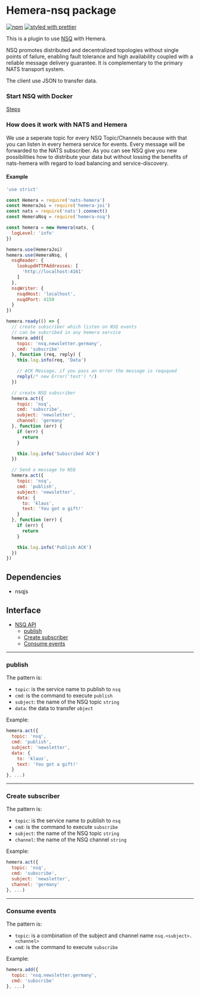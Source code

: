 # Hemera-nsq package

[![npm](https://img.shields.io/npm/v/hemera-nsq.svg?maxAge=3600)](https://www.npmjs.com/package/hemera-nsq)
[![styled with prettier](https://img.shields.io/badge/styled_with-prettier-ff69b4.svg)](#badge)

This is a plugin to use [NSQ](http://nsq.io/) with Hemera.

NSQ promotes distributed and decentralized topologies without single points of failure, enabling fault tolerance and high availability coupled with a reliable message delivery guarantee. It is complementary to the primary NATS transport system. 

The client use JSON to transfer data.

### Start NSQ with Docker

[Steps](http://nsq.io/deployment/docker.html)

### How does it work with NATS and Hemera
We use a seperate topic for every NSQ Topic/Channels because with that you can listen in every hemera service for events. Every message will be forwarded to the NATS subscriber. As you can see NSQ give you new possibilities how to distribute your data but without lossing the benefits of nats-hemera with regard to load balancing and service-discovery.

#### Example

```js
'use strict'

const Hemera = require('nats-hemera')
const HemeraJoi = require('hemera-joi')
const nats = require('nats').connect()
const HemeraNsq = require('hemera-nsq')

const hemera = new Hemera(nats, {
  logLevel: 'info'
})

hemera.use(HemeraJoi)
hemera.use(HemeraNsq, {
  nsqReader: {
    lookupdHTTPAddresses: [
      'http://localhost:4161'
    ]
  },
  nsqWriter: {
    nsqdHost: 'localhost',
    nsqdPort: 4150
  }
})

hemera.ready(() => {
  // create subscriber which listen on NSQ events
  // can be subcribed in any hemera service
  hemera.add({
    topic: 'nsq.newsletter.germany',
    cmd: 'subscribe'
  }, function (req, reply) {
    this.log.info(req, 'Data')

    // ACK Message, if you pass an error the message is reququed
    reply(/* new Error('test') */)
  })

  // create NSQ subscriber
  hemera.act({
    topic: 'nsq',
    cmd: 'subscribe',
    subject: 'newsletter',
    channel: 'germany'
  }, function (err) {
    if (err) {
      return
    }

    this.log.info('Subscribed ACK')
  })

  // Send a message to NSQ
  hemera.act({
    topic: 'nsq',
    cmd: 'publish',
    subject: 'newsletter',
    data: {
      to: 'klaus',
      text: 'You got a gift!'
    }
  }, function (err) {
    if (err) {
      return
    }

    this.log.info('Publish ACK')
  })
})
```

## Dependencies
- nsqjs

## Interface

* [NSQ API](#NSQ-api)
  * [publish](#publish)
  * [Create subscriber](#create-subscribe)
  * [Consume events](#consume-events)
  
 
-------------------------------------------------------
### publish

The pattern is:

* `topic`: is the service name to publish to `nsq`
* `cmd`: is the command to execute `publish`
* `subject`: the name of the NSQ topic `string`
* `data`: the data to transfer `object`

Example:
```js
hemera.act({
  topic: 'nsq',
  cmd: 'publish',
  subject: 'newsletter',
  data: {
    to: 'klaus',
    text: 'You got a gift!'
  }
}, ...)
```

-------------------------------------------------------
### Create subscriber

The pattern is:

* `topic`: is the service name to publish to `nsq`
* `cmd`: is the command to execute `subscribe`
* `subject`: the name of the NSQ topic `string`
* `channel`: the name of the NSQ channel `string`

Example:
```js
hemera.act({
  topic: 'nsq',
  cmd: 'subscribe',
  subject: 'newsletter',
  channel: 'germany'
}, ...)
```

-------------------------------------------------------
### Consume events

The pattern is:

* `topic`: is a combination of the subject and channel name `nsq.<subject>.<channel>`
* `cmd`: is the command to execute `subscribe`

Example:
```js
hemera.add({
  topic: 'nsq.newsletter.germany',
  cmd: 'subscribe'
}, ...)
```
